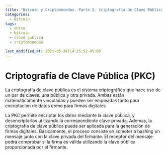 ```yaml
---
title: "Bitcoin y Criptomonedas. Parte 2. Criptografía de Clave Pública (PKC). "
categories:
  - Bitcoin
tags:
  - curso
  - bitcoin
  - clave publica
  - criptomonedas

last_modified_at: 2021-05-24T14:25:52-05:00
---
```


# Criptografía de Clave Pública (PKC)

La criptografía de clave pública es el sistema criptográfico que hace uso de un par de claves: una pública y otra privada. Ambas están matemáticamente vinculadas y pueden ser empleadas tanto para encriptación de datos como para firmas digitales.

La PKC permite encriptar los datos mediante la clave pública, y desencriptarlos utilizando la correspondiente clave privada. Ademas, la criptografía de clave pública puede ser aplicada para la generación de firmas digitales. Básicamente, el proceso consiste en someter a hashing un mensaje junto con la clave privada del firmante. El receptor del mensaje podrá comprobar si la firma es válida utilizando la clave pública proporcionada por el firmante.
